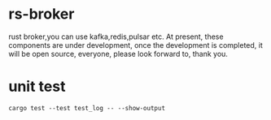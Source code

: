 # rs-broker
rust broker,you can use kafka,redis,pulsar etc.
At present, these components are under development, once the development is completed, 
it will be open source, everyone, please look forward to, thank you.

# unit test
```shell
cargo test --test test_log -- --show-output
```
